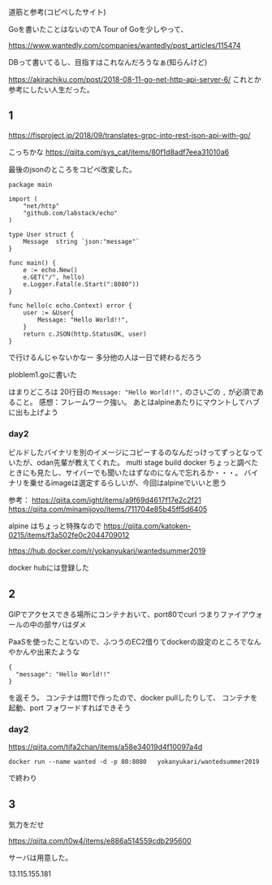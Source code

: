 道筋と参考(コピぺしたサイト)


Goを書いたことはないのでA Tour of Goを少しやって、

https://www.wantedly.com/companies/wantedly/post_articles/115474

DBって書いてるし、目指すはこれなんだろうなぁ(知らんけど)

https://akirachiku.com/post/2018-08-11-go-net-http-api-server-6/
これとか参考にしたい人生だった。

## 1

https://fisproject.jp/2018/09/translates-grpc-into-rest-json-api-with-go/

こっちかな
https://qiita.com/sys_cat/items/80f1d8adf7eea31010a6


最後のjsonのところをコピペ改変した。

```
package main

import (
    "net/http"
    "github.com/labstack/echo"
)

type User struct {
    Message  string `json:"message"`
}

func main() {
    e := echo.New()
    e.GET("/", hello)
    e.Logger.Fatal(e.Start(":8080"))
}

func hello(c echo.Context) error {
    user := &User{
        Message: "Hello World!!",
    }
    return c.JSON(http.StatusOK, user)
}

```

で行けるんじゃないかなー
多分他の人は一日で終わるだろう


ploblem1.goに書いた

はまりどころは
20行目の `Message: "Hello World!!",` のさいごの `,` が必須であること。
感想：フレームワーク強い。
あとはalpineあたりにマウントしてハブに出も上げよう


### day2

ビルドしたバイナリを別のイメージにコピーするのなんだっけってずっとなっていたが、odan先輩が教えてくれた。
multi stage build
docker ちょっと調べたときにも見たし、サイバーでも聞いたはずなのになんで忘れるか・・・。
バイナリを乗せるimageは選定するらしいが、今回はalpineでいいと思う


参考：
https://qiita.com/ight/items/a9f69d4617f17e2c2f21
https://qiita.com/minamijoyo/items/711704e85b45ff5d6405

alpine はちょっと特殊なので
https://qiita.com/katoken-0215/items/f3a502fe0c2044709012


https://hub.docker.com/r/yokanyukari/wantedsummer2019

docker hubには登録した

## 2
GIPでアクセスできる場所にコンテナおいて、port80でcurl
つまりファイアウォールの中の部サバはダメ

PaaSを使ったことないので、ふつうのEC2借りてdockerの設定のところでなんやかんや出来たような

```
{
  "message": "Hello World!!"
}
```
を返そう。
コンテナは問1で作ったので、docker pullしたりして、
コンテナを起動、port フォワードすればできそう

### day2

https://qiita.com/tifa2chan/items/a58e34019d4f10097a4d

```
docker run --name wanted -d -p 80:8080   yokanyukari/wantedsummer2019
```
で終わり


## 3
気力をだせ


https://qiita.com/t0w4/items/e886a514559cdb295600

サーバは用意した。

13.115.155.181
